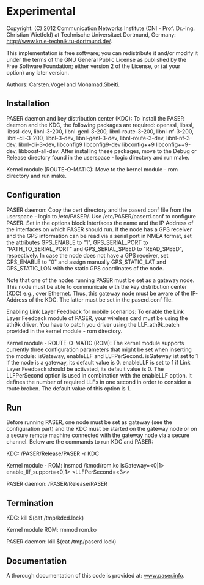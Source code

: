 Experimental
============
Copyright: (C) 2012 Communication Networks Institute (CNI - Prof. Dr.-Ing. Christian Wietfeld) at Technische Universitaet Dortmund, Germany: http://www.kn.e-technik.tu-dortmund.de/.

This implementation is free software; you can redistribute it and/or modify it under the terms of the GNU General Public License as published by the Free Software Foundation; either version 2 of the License, or (at your option) any later version.

Authors: Carsten.Vogel and Mohamad.Sbeiti.

Installation
------------

PASER daemon and key distribution center (KDC): To install the PASER daemon and the KDC, the following packages are required:
openssl, libssl, libssl-dev, libnl-3-200, libnl-genl-3-200, libnl-route-3-200, libnl-nf-3-200, libnl-cli-3-200, libnl-3-dev, libnl-genl-3-dev, libnl-route-3-dev, libnl-nf-3-dev, libnl-cli-3-dev, libconfig9 libconfig9-dev libconfig++9 libconfig++9-dev, libboost-all-dev.
After installing these packages, move to the Debug or Release directory found in the userspace - logic directory and run make.

Kernel module (ROUTE-O-MATIC): Move to the kernel module - rom directory and run make. 

Configuration
-------------

PASER daemon: Copy the cert directory and the paserd.conf file from the userspace - logic  to /etc/PASER/. Use /etc/PASER/paserd.conf to configure PASER. Set in the options block Interfaces the name and the IP Address of the interfaces on which PASER should run. If the node has a GPS receiver and the GPS information can be read via a serial port in NMEA format,  set the attributes GPS_ENABLE to "1", GPS_SERIAL_PORT to "PATH_TO_SERIAL_PORT" and GPS_SERIAL_SPEED to "READ_SPEED", respectively. In case the node does not have a GPS receiver, set GPS_ENABLE to "0" and assign manually GPS_STATIC_LAT and GPS_STATIC_LON with the static GPS coordinates of the node.

Note that one of the nodes running PASER must be set as a gateway node. This node must be able to communicate with the key distribution center (KDC) e.g., over Ethernet. Thus, this gateway node must be aware of the IP-Address of the KDC. The latter must be set in the paserd.conf file.

Enabling Link Layer Feedback for mobile scenarios: To enable the Link Layer Feedback module of PASER, your wireless card must be using the ath9k driver. You have to patch you driver using the LLF_ath9k.patch provided in the kernel module - rom directory.

Kernel module - ROUTE-O-MATIC (ROM):  The kernel module supports currently three configuration parameters that might be set when inserting the module: isGateway,  enableLLF and LLFPerSecond. isGateway ist set to 1 if the node is a gateway, its default value is 0.  enableLLF is set to 1 if Link Layer Feedback should be activated, its default value is 0.  The LLFPerSecond option is used in combination with the enableLLF option. It defines the number of required LLFs in one second in order to consider a route broken. The default value of this option is 1.

Run
---

Before running PASER, one node must be set as gateway (see the configuration part) and the KDC must be started on the gateway node or on a secure remote machine connected with the gateway node via a secure channel. Below are the commands to run KDC and PASER:

KDC:  <PATH>/PASER/Release/PASER -r KDC

Kernel module - ROM: insmod <PATH>/kmod/rom.ko isGateway=<0|1> enable_llf_support=<0|1> <LLFPerSecond=<3>>

PASER daemon: <PATH>/PASER/Release/PASER

 
Termination
------------

KDC: kill $(cat /tmp/kdcd.lock)

Kernel module ROM: rmmod rom.ko

PASER daemon: kill $(cat /tmp/paserd.lock)

Documentation
--------------
A thorough documentation of this code is provided at: www.paser.info.